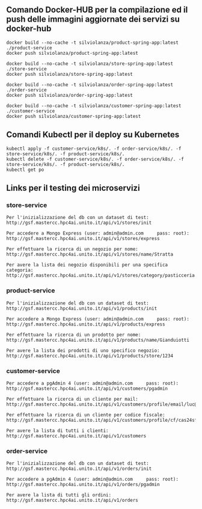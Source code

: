 ## Comando Docker-HUB per la compilazione ed il push delle immagini aggiornate dei servizi su docker-hub
    docker build --no-cache -t silviolanza/product-spring-app:latest ./product-service
    docker push silviolanza/product-spring-app:latest
	
    docker build --no-cache -t silviolanza/store-spring-app:latest ./store-service
    docker push silviolanza/store-spring-app:latest
	
    docker build --no-cache -t silviolanza/order-spring-app:latest ./order-service
    docker push silviolanza/order-spring-app:latest
	
    docker build --no-cache -t silviolanza/customer-spring-app:latest ./customer-service
    docker push silviolanza/customer-spring-app:latest

## Comandi Kubectl per il deploy su Kubernetes
    kubectl apply -f customer-service/k8s/. -f order-service/k8s/. -f store-service/k8s/. -f product-service/k8s/.
    kubectl delete -f customer-service/k8s/. -f order-service/k8s/. -f store-service/k8s/. -f product-service/k8s/.
    kubectl get po

## Links per il testing dei microservizi

### store-service
    Per l'inizializzazione del db con un dataset di test:
    http://gsf.mastercc.hpc4ai.unito.it/api/v1/stores/init
    
    Per accedere a Mongo Express (user: admin@admin.com     pass: root):
    http://gsf.mastercc.hpc4ai.unito.it/api/v1/stores/express
    
	Per effettuare la ricerca di un negozio per nome:
	http://gsf.mastercc.hpc4ai.unito.it/api/v1/stores/name/Stratta
	
	Per avere la lista dei negozio disponibili per una specifica categoria:
	http://gsf.mastercc.hpc4ai.unito.it/api/v1/stores/category/pasticceria
### product-service
    Per l'inizializzazione del db con un dataset di test:
    http://gsf.mastercc.hpc4ai.unito.it/api/v1/products/init
    
    Per accedere a Mongo Express (user: admin@admin.com     pass: root):
    http://gsf.mastercc.hpc4ai.unito.it/api/v1/products/express
    
	Per effettuare la ricerca di un prodotto per nome:
	http://gsf.mastercc.hpc4ai.unito.it/api/v1/products/name/Gianduiotti
	
	Per avere la lista dei prodotti di uno specifico negozio:
	http://gsf.mastercc.hpc4ai.unito.it/api/v1/products/store/1234
### customer-service
    Per accedere a pgAdmin 4 (user: admin@admin.com     pass: root):
    http://gsf.mastercc.hpc4ai.unito.it/api/v1/customers/pgadmin
    
	Per effettuare la ricerca di un cliente per mail:
	http://gsf.mastercc.hpc4ai.unito.it/api/v1/customers/profile/email/luc@luc
	
	Per effettuare la ricerca di un cliente per codice fiscale:
	http://gsf.mastercc.hpc4ai.unito.it/api/v1/customers/profile/cf/cas24sf4
	
	Per avere la lista di tutti i clienti:
	http://gsf.mastercc.hpc4ai.unito.it/api/v1/customers
### order-service
    Per l'inizializzazione del db con un dataset di test:
    http://gsf.mastercc.hpc4ai.unito.it/api/v1/orders/init

    Per accedere a pgAdmin 4 (user: admin@admin.com     pass: root):
    http://gsf.mastercc.hpc4ai.unito.it/api/v1/orders/pgadmin
	
	Per avere la lista di tutti gli ordini:
	http://gsf.mastercc.hpc4ai.unito.it/api/v1/orders